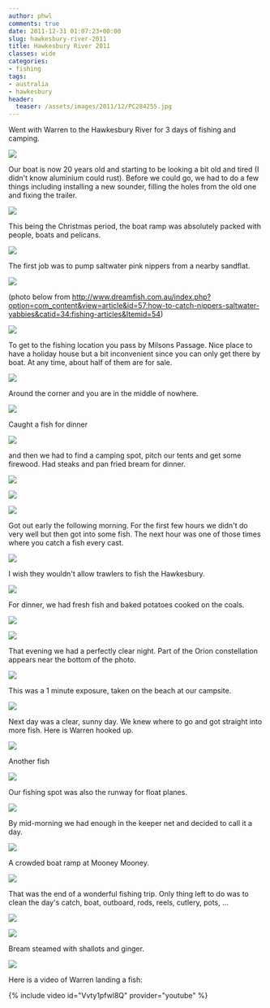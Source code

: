 ```yaml
---
author: phwl
comments: true
date: 2011-12-31 01:07:23+00:00
slug: hawkesbury-river-2011
title: Hawkesbury River 2011
classes: wide
categories:
- fishing
tags:
- australia
- hawkesbury
header:
  teaser: /assets/images/2011/12/PC284255.jpg
---
```


Went with Warren to the Hawkesbury River for 3 days of fishing and camping.

![](/assets/images/2011/12/PC284255.jpg)

<!-- more -->

Our boat is now 20 years old and starting to be looking a bit old and tired (I didn't know aluminium could rust). Before we could go, we had to do a few things including installing a new sounder, filling the holes from the old one and fixing the trailer.

![](/assets/images/2011/12/IMG_3807.jpg)

This being the Christmas period, the boat ramp was absolutely packed with people, boats and pelicans.

![](/assets/images/2011/12/IMG_3852.jpg)

The first job was to pump saltwater pink nippers from a nearby sandflat.

![](/assets/images/2011/12/IMG_3854.jpg)

(photo below from http://www.dreamfish.com.au/index.php?option=com_content&view=article&id=57:how-to-catch-nippers-saltwater-yabbies&catid=34:fishing-articles&Itemid=54)

![](/assets/images/2011/12/yabby-08.gif)

To get to the fishing location you pass by Milsons Passage. Nice place to have a holiday house but a bit inconvenient since you can only get there by boat. At any time, about half of them are for sale.

![](/assets/images/2011/12/IMG_3858.jpg)

Around the corner and you are in the middle of nowhere.

![](/assets/images/2011/12/IMG_3906.jpg)

Caught a fish for dinner

![](/assets/images/2011/12/IMG_3837.jpg)

and then we had to find a camping spot, pitch our tents and get some firewood. Had steaks and pan fried bream for dinner.

![](/assets/images/2011/12/IMG_3871.jpg)

![](/assets/images/2011/12/IMG_3815.jpg)

![](/assets/images/2011/12/IMG_3819.jpg)

Got out early the following morning. For the first few hours we didn't do very well but then got into some fish. The next hour was one of those times where you catch a fish every cast.

![](/assets/images/2011/12/IMG_3842.jpg)

I wish they wouldn't allow trawlers to fish the Hawkesbury.

![](/assets/images/2011/12/IMG_3902.jpg)

For dinner, we had fresh fish and baked potatoes cooked on the coals.

![](/assets/images/2011/12/IMG_3879.jpg)

![](/assets/images/2011/12/IMG_3885.jpg)

That evening we had a perfectly clear night. Part of the Orion constellation appears near the bottom of the photo.

![](/assets/images/2011/12/PC294266.jpg)

This was a 1 minute exposure, taken on the beach at our campsite.

![](/assets/images/2011/12/PC294265.jpg)

Next day was a clear, sunny day. We knew where to go and got straight into more fish. Here is Warren hooked up.

![](/assets/images/2011/12/IMG_3888.jpg)

Another fish

![](/assets/images/2011/12/IMG_3863.jpg)

Our fishing spot was also the runway for float planes.

![](/assets/images/2011/12/IMG_3865.jpg)

By mid-morning we had enough in the keeper net and decided to call it a day.

![](/assets/images/2011/12/IMG_3895.jpg)

A crowded boat ramp at Mooney Mooney.

![](/assets/images/2011/12/IMG_3908.jpg)

That was the end of a wonderful fishing trip. Only thing left to do was to clean the day's catch, boat, outboard, rods, reels, cutlery, pots, ...

![](/assets/images/2011/12/IMG_3909.jpg)

![](/assets/images/2011/12/IMG_3911.jpg)

Bream steamed with shallots and ginger.

![](/assets/images/2011/12/P1110157.jpg)

Here is a video of Warren landing a fish:

{% include video id="Vvty1pfwl8Q" provider="youtube" %}

